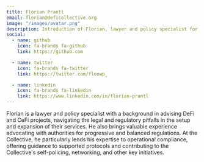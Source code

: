 ```yaml
---
title: Florian Prantl
email: florian@deficollective.org
image: "/images/avatar.png"
description: Introduction of Florian, lawyer and policy specialist for The DeFi Collective.
social:
  - name: github
    icon: fa-brands fa-github
    link: https://github.com

  - name: twitter
    icon: fa-brands fa-twitter
    link: https://twitter.com/floowp_

  - name: linkedin
    icon: fa-brands fa-linkedin
    link: https://www.linkedin.com/in/florian-prantl
---
```


Florian is a lawyer and policy specialist with a background in advising DeFi and CeFi projects, navigating the legal and regulatory pitfalls in the setup and expansion of their services. He also brings valuable experience advocating with authorities for progressive and balanced regulations. At the Collective, he particularly lends his expertise to operational compliance, offering guidance to supported protocols and contributing to the Collective's self-policing, networking, and other key initiatives. 
